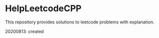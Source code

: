 # HelpLeetcodeCPP
This repository provides solutions to leetcode problems with explanation.


20200813:
created 
